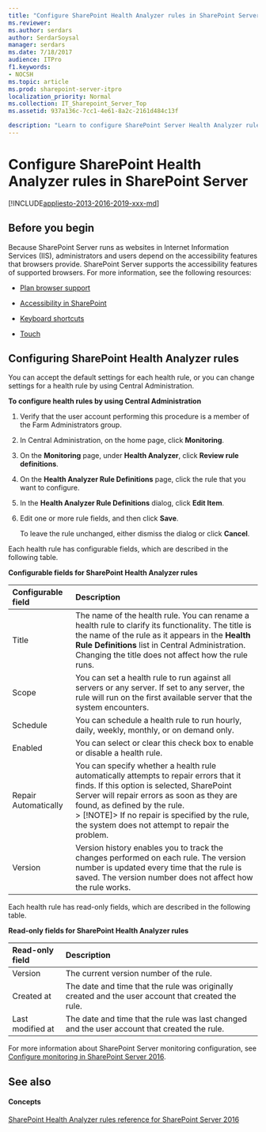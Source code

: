 ```yaml
---
title: "Configure SharePoint Health Analyzer rules in SharePoint Server"
ms.reviewer: 
ms.author: serdars
author: SerdarSoysal
manager: serdars
ms.date: 7/18/2017
audience: ITPro
f1.keywords:
- NOCSH
ms.topic: article
ms.prod: sharepoint-server-itpro
localization_priority: Normal
ms.collection: IT_Sharepoint_Server_Top
ms.assetid: 937a136c-7cc1-4e61-8a2c-2161d484c13f

description: "Learn to configure SharePoint Server Health Analyzer rules by using Central Administration."
---
```


# Configure SharePoint Health Analyzer rules in SharePoint Server

[!INCLUDE[appliesto-2013-2016-2019-xxx-md](../includes/appliesto-2013-2016-2019-xxx-md.md)] 
  
## Before you begin
<a name="begin"> </a>

Because SharePoint Server runs as websites in Internet Information Services (IIS), administrators and users depend on the accessibility features that browsers provide. SharePoint Server supports the accessibility features of supported browsers. For more information, see the following resources:
  
- [Plan browser support](https://docs.microsoft.com/sharepoint/install/browser-support-planning-0)
    
- [Accessibility in SharePoint](https://docs.microsoft.com/sharepoint/dev/general-development/accessibility-in-sharepoint)
    
- [Keyboard shortcuts](https://support.office.com/article/466e33ee-613b-4f47-96bb-1c20f20b1015)
    
- [Touch](https://go.microsoft.com/fwlink/p/?LinkId=246506)
    
## Configuring SharePoint Health Analyzer rules
<a name="begin"> </a>

You can accept the default settings for each health rule, or you can change settings for a health rule by using Central Administration.
  
 **To configure health rules by using Central Administration**
  
1. Verify that the user account performing this procedure is a member of the Farm Administrators group. 
    
2. In Central Administration, on the home page, click **Monitoring**.
    
3. On the **Monitoring** page, under **Health Analyzer**, click **Review rule definitions**.
    
4. On the **Health Analyzer Rule Definitions** page, click the rule that you want to configure. 
    
5. In the **Health Analyzer Rule Definitions** dialog, click **Edit Item**.
    
6. Edit one or more rule fields, and then click **Save**.
    
    To leave the rule unchanged, either dismiss the dialog or click **Cancel**.
    
Each health rule has configurable fields, which are described in the following table.
  
**Configurable fields for SharePoint Health Analyzer rules**

|**Configurable field**|**Description**|
|:-----|:-----|
|Title  <br/> |The name of the health rule. You can rename a health rule to clarify its functionality. The title is the name of the rule as it appears in the **Health Rule Definitions** list in Central Administration.  <br/> Changing the title does not affect how the rule runs.  <br/> |
|Scope  <br/> |You can set a health rule to run against all servers or any server. If set to any server, the rule will run on the first available server that the system encounters.  <br/> |
|Schedule  <br/> |You can schedule a health rule to run hourly, daily, weekly, monthly, or on demand only.  <br/> |
|Enabled  <br/> |You can select or clear this check box to enable or disable a health rule.  <br/> |
|Repair Automatically  <br/> |You can specify whether a health rule automatically attempts to repair errors that it finds. If this option is selected, SharePoint Server will repair errors as soon as they are found, as defined by the rule.  <br/> > [!NOTE]> If no repair is specified by the rule, the system does not attempt to repair the problem.           |
|Version  <br/> |Version history enables you to track the changes performed on each rule. The version number is updated every time that the rule is saved. The version number does not affect how the rule works.  <br/> |
   
Each health rule has read-only fields, which are described in the following table.
  
**Read-only fields for SharePoint Health Analyzer rules**

|**Read-only field**|**Description**|
|:-----|:-----|
|Version  <br/> |The current version number of the rule.  <br/> |
|Created at  <br/> |The date and time that the rule was originally created and the user account that created the rule.  <br/> |
|Last modified at  <br/> |The date and time that the rule was last changed and the user account that created the rule.  <br/> |
   
For more information about SharePoint Server monitoring configuration, see [Configure monitoring in SharePoint Server 2016](configure-monitoring.md).
  
## See also
<a name="begin"> </a>

#### Concepts

[SharePoint Health Analyzer rules reference for SharePoint Server 2016](../technical-reference/sharepoint-health-analyzer-rules-reference.md)

